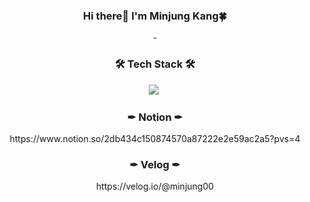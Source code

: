 <h3 align="center"> Hi there👋 I'm Minjung Kang🍀 </h3>

<!--
**
Here are some ideas to get you started:

- 🔭 I’m currently working on ...
- 🌱 I’m currently learning ...
- 👯 I’m looking to collaborate on ...
- 🤔 I’m looking for help with ...
- 💬 Ask me about ...
- 📫 How to reach me: ...
- 😄 Pronouns: ...
- ⚡ Fun fact: ...
-->

<p align="center">
-
</p>


<h3 align="center">🛠 Tech Stack 🛠</h3>
<p align="center">
  <img src="https://img.shields.io/badge/Python-3766AB?style=flat-square&logo=Python&logoColor=white"/></a>&nbsp
</p>

<h3 align="center">✒ Notion ✒</h3>
<p align="center">
	https://www.notion.so/2db434c150874570a87222e2e59ac2a5?pvs=4
</p>
<h3 align="center">✒ Velog ✒</h3>
<p align="center">
	https://velog.io/@minjung00
</p>



</div>
<!---
minjung00/minjung00 is a ✨ special ✨ repository because its `README.md` (this file) appears on your GitHub profile.
You can click the Preview link to take a look at your changes.
--->
